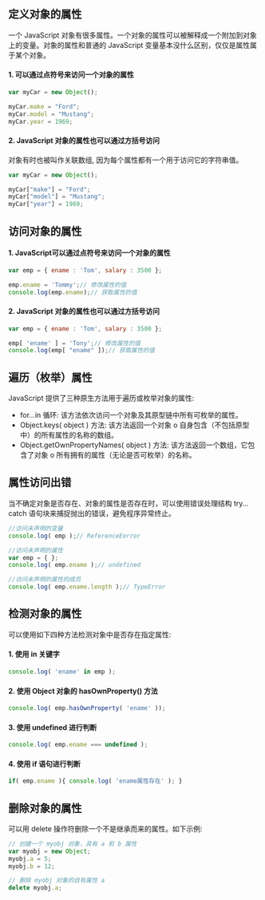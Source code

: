 ## 定义对象的属性

一个 JavaScript 对象有很多属性。一个对象的属性可以被解释成一个附加到对象上的变量。对象的属性和普通的 JavaScript 变量基本没什么区别，仅仅是属性属于某个对象。

#### 1. 可以通过点符号来访问一个对象的属性

```javascript
var myCar = new Object();

myCar.make = "Ford";
myCar.model = "Mustang";
myCar.year = 1969;
```

#### 2. JavaScript 对象的属性也可以通过方括号访问

对象有时也被叫作关联数组, 因为每个属性都有一个用于访问它的字符串值。

```javascript
var myCar = new Object();

myCar["make"] = "Ford";
myCar["model"] = "Mustang";
myCar["year"] = 1969;
```

## 访问对象的属性

#### 1. JavaScript可以通过点符号来访问一个对象的属性

```javascript
var emp = { ename : 'Tom', salary : 3500 };

emp.ename = 'Tommy';// 修改属性的值
console.log(emp.ename);// 获取属性的值
```

#### 2. JavaScript 对象的属性也可以通过方括号访问

```javascript
var emp = { ename : 'Tom', salary : 3500 };

emp[ 'ename' ] = 'Tony';// 修改属性的值
console.log(emp[ "ename" ]);// 获取属性的值
```

## 遍历（枚举）属性

JavaScript 提供了三种原生方法用于遍历或枚举对象的属性:

- for…in 循环: 该方法依次访问一个对象及其原型链中所有可枚举的属性。
- Object.keys( object ) 方法: 该方法返回一个对象 o 自身包含（不包括原型中）的所有属性的名称的数组。
- Object.getOwnPropertyNames( object ) 方法: 该方法返回一个数组，它包含了对象 o 所有拥有的属性（无论是否可枚举）的名称。

## 属性访问出错

当不确定对象是否存在、对象的属性是否存在时，可以使用错误处理结构 try…catch 语句块来捕捉抛出的错误，避免程序异常终止。

```javascript
//访问未声明的变量
console.log( emp );// ReferenceEerror

//访问未声明的属性 
var emp = { };
console.log( emp.ename );// undefined

//访问未声明的属性的成员
console.log( emp.ename.length );// TypeError 
```

## 检测对象的属性

可以使用如下四种方法检测对象中是否存在指定属性:

#### 1. 使用 in 关键字

```javascript
console.log( 'ename' in emp );
```

#### 2. 使用 Object 对象的 hasOwnProperty() 方法

```javascript
console.log( emp.hasOwnProperty( 'ename' ));
```

#### 3. 使用 undefined 进行判断

```javascript
console.log( emp.ename === undefined );
```

#### 4. 使用 if 语句进行判断

```javascript
if( emp.ename ){ console.log( 'ename属性存在' ); }
```

## 删除对象的属性

可以用 delete 操作符删除一个不是继承而来的属性。如下示例:

```javascript
// 创建一个 myobj 对象，具有 a 和 b 属性
var myobj = new Object;
myobj.a = 5;
myobj.b = 12;

// 删除 myobj 对象的自有属性 a
delete myobj.a;
```